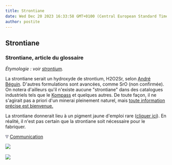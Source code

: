 ```yaml
---
title: Strontiane
date: Wed Dec 20 2023 16:33:58 GMT+0100 (Central European Standard Time)
author: postite
---
```


## Strontiane
### Strontiane, article du glossaire
 _Étymologie : voir [strontium](strontium.html)._

La strontiane serait un hydroxyde de strontium, H2O2Sr, selon [André Béguin](livres.html#beguin). D'autres formulations sont avancées, comme SrO (non confirmée). On notera d'ailleurs qu'il n'existe aucune "strontiane" dans des catalogues industriels tels que le [Kompass](liensutiles.html#repertoiresdentreprises) et quelques autres. De toute façon, il ne s'agirait pas a priori d'un minerai pleinement naturel, mais [toute information précise est bienvenue.](ecrire.html)

La strontiane donnerait lieu à un pigment jaune d'emploi rare ([cliquer ici](jaunes.html#jaunestrontiane)). En réalité, il n'est pas certain que la strontiane soit nécessaire pour le fabriquer.



![](images/flechebas.gif) [Communication](http://www.artrealite.com/annonceurs.htm) 

[![](https://cbonvin.fr/sites/regie.artrealite.com/visuels/campagne1.png)](index-2.html#20131014)

![](https://cbonvin.fr/sites/regie.artrealite.com/visuels/campagne2.png)